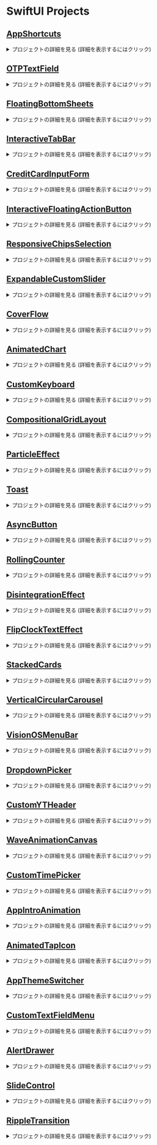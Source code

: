 # SwiftUI Projects

## [AppShortcuts](https://github.com/munsangu/SwiftUI/tree/master/AppShortcuts/AppShortcuts)

<details>
<summary>プロジェクトの詳細を見る (詳細を表示するにはクリック)</summary>

<p align="center"><img src="https://github.com/user-attachments/assets/0b19fd11-322b-4844-a3d0-f52f72af1fb0"></p>
<p align="center">
SwiftUI, SwiftData, AppIntents
</p>

### 主な機能:
- SwiftDataを活用したメモリーデータモデル管理
- AppIntentsを使用したカスタムショートカット統合
- 画像とキャプションを保存するメモリーアプリ
- ホーム画面で見られるメモリーリスト

### 実装の詳細:
- `Memory`モデルにSwiftData `@Model`アノテーションを適用
- `@Attribute(.externalStorage)`を使用して大きな画像データを効率的に管理
- `AddMemoryIntent`を通じたショートカット統合
- `AppShortcutsProvider`プロトコルでシステムショートカットにアプリ機能を公開

### 活用技術:
- SwiftUIを利用したUI構成
- SwiftDataによるデータの永続保存
- AppIntentsフレームワークによるショートカット統合

</details>

## [OTPTextField](https://github.com/munsangu/SwiftUI/tree/master/OTPTextField/OTPTextField)

<details>
<summary>プロジェクトの詳細を見る (詳細を表示するにはクリック)</summary>

<p align="center"><img src="https://github.com/user-attachments/assets/4305edfb-64c1-49e2-9f0a-3d788fd2f8b0"></p>
<p align="center">
SwiftUI, MVVM, TextField
</p>

### 主な機能:
- カスタマイズ可能なOTP/認証コード入力フィールド
- 2つのスタイルをサポート：丸枠（Rounded Border）と下線（Underlined）
- 4桁または6桁のコード入力をサポート
- 入力状態に応じた視覚的フィードバック（入力中、有効、エラー）
- 誤入力時の揺れアニメーション効果

### 実装の詳細:
- MVVMアーキテクチャの適用
- `VerificationFieldViewModel`によるステート管理
- `phaseAnimator`を活用したエラー時の揺れ効果
- テキストフィールドマスキング技法によるユーザー体験の向上
- `.textContentType(.oneTimeCode)`を活用した自動OTP認識のサポート

### 活用技術:
- SwiftUIカスタムビューとアニメーション
- MVVMパターンによる状態管理
- `FocusState`を用いたキーボード管理

</details>

## [FloatingBottomSheets](https://github.com/munsangu/SwiftUI/tree/master/FloatingBottomSheets/FloatingBottomSheets)

<details>
<summary>プロジェクトの詳細を見る (詳細を表示するにはクリック)</summary>

<p align="center"><img src="https://github.com/user-attachments/assets/fc7e4557-5bbe-48d6-b452-d94722b7ff9f"></p>
<p align="center">
SwiftUI, MVVM, Sheet
</p>

### 主な機能:
- フローティングボトムシートのカスタム実装
- 3つのシートタイプをサポート：アラート(Alert)、質問(Question)、リクエスト(Request)
- 各シートタイプ別の異なるデザインとボタン構成
- シートの影効果を除去した滑らかなUI

### 実装の詳細:
- `SheetConfiguration`、`ButtonConfig`、`IconConfig`による構成要素のモジュール化
- `UIViewRepresentable`プロトコルを活用した`SheetShadowRemover`の実装
- `floatingBottomSheet`ビューモディファイア(View Modifier)の拡張
- MVVMアーキテクチャによる状態管理

### 活用技術:
- SwiftUIとUIKitの統合
- ビュー拡張とカスタムモディファイア
- MVVMパターンによるボトムシート状態管理

</details>

## [InteractiveTabBar](https://github.com/munsangu/SwiftUI/tree/master/InteractiveTabBar/InteractiveTabBar)

<details>
<summary>プロジェクトの詳細を見る (詳細を表示するにはクリック)</summary>

<p align="center"><img src="https://github.com/user-attachments/assets/3392f632-f00c-4423-aea1-ab4096189ecc"></p>
<p align="center">
SwiftUI, MVVM, TabBar
</p>

### 主な機能:
- インタラクティブなカスタムタブバーの実装
- ドラッグジェスチャーによるタブ間の切り替え
- 滑らかなアニメーションによるタブ切り替え効果
- iOS 18以上とそれ以下のバージョン両方をサポート

### 実装の詳細:
- GeometryReaderと座標空間(Coordinate Space)を活用したタブ位置の追跡
- `onGeometryChange`カスタムモディファイアによるタブボタン位置の管理
- `matchedGeometryEffect`によるタブ切り替えアニメーションの実装
- 条件付きコードでiOS 18以上では新しいAPIを活用

### 活用技術:
- SwiftUIジェスチャーとアニメーション
- 座標空間とジオメトリリーダー
- MVVMパターンによるタブ状態管理
- 様々なiOSバージョンの互換性処理

</details>

## [CreditCardInputForm](https://github.com/munsangu/SwiftUI/tree/master/CreditCardInputForm/CreditCardInputForm)

<details>
<summary>プロジェクトの詳細を見る (詳細を表示するにはクリック)</summary>

<p align="center"><img src="https://github.com/user-attachments/assets/39fcd2d1-8aee-48c8-b415-4f6d74fd3a5c"></p>
<p align="center">
SwiftUI, Animation, 3D Effects
</p>

### 主な機能:
- インタラクティブなクレジットカード入力フォーム
- カード表面と裏面の3Dフリップアニメーション
- フォーカスされたフィールドに基づいたカード表示の動的な更新
- メッシュグラデーションを使用したリアルなカードデザイン
- フィールドごとのアニメーション強調表示

### 実装の詳細:
- `Card`モデルを使用したカード情報の管理
- カスタム`FlipTransition`モディファイアによる3D回転効果
- `rotation3DEffect`を用いたカードフリップアニメーション
- `FocusState`を活用した入力フィールド間のフォーカス管理
- カスタム文字列拡張機能による自動フォーマット処理（空白挿入、マスク化）

### 活用技術:
- SwiftUI 3Dアニメーションと遷移効果
- カスタムViewModifierによるトランジション実装
- 文字列操作のための拡張機能
- `matchedTransitionSource`によるフォーカスリングのアニメーション
- `contentTransition(.numericText())`による数値変更アニメーション

</details>

## [InteractiveFloatingActionButton](https://github.com/munsangu/SwiftUI/tree/master/InteractiveFloatingActionButton/InteractiveFloatingActionButton)
<details>
<summary>プロジェクトの詳細を見る (詳細を表示するにはクリック)</summary>
<p align="center"><img src="https://github.com/user-attachments/assets/10f4c19c-d732-4580-8dbe-8bc3e37da1ed"></p>
<p align="center">
SwiftUI, MVVM, GestureRecognizers
</p>

### 主な機能:
- ドラッグ可能な浮動アクションボタン
- 展開可能なアクションメニュー
- カスタマイズ可能なアクションアイコンとアニメーション
- ジェスチャー認識による直感的な操作体験

### 実装の詳細:
- MVVMアーキテクチャによるコード設計
- 長押しと同時ドラッグジェスチャーの組み合わせ
- SwiftUIのアニメーションシステムを活用した滑らかな遷移
- カスタムCoordinateSpaceを用いた位置検出
- ResultBuilderパターンによる宣言的なAPI設計

### 活用技術:
- SwiftUIの最新機能を活用したUI構築
- ジェスチャー認識と処理
- カスタムビュー修飾子とアニメーション
- ビジネスロジックの分離とテスト容易性の向上
</details>

## [ResponsiveChipsSelection](https://github.com/munsangu/SwiftUI/tree/master/ResponsiveChipsSelection/ResponsiveChipsSelection)
<details>
<summary>プロジェクトの詳細を見る (詳細を表示するにはクリック)</summary>
<p align="center"><img src="https://github.com/user-attachments/assets/0e9f4294-338c-45bd-8b7f-744ca9ece12b"></p>
<p align="center">
SwiftUI, MVVM, ResponsiveLayout
</p>

### 主な機能:
- レスポンシブなチップ選択UIコンポーネント
- 動的グリッドレイアウトの実装
- アニメーション付き選択状態表示
- 複数選択機能のサポート
- カスタムレイアウトシステムの活用

### 実装の詳細:
- MVVMアーキテクチャパターンによるコード構造化
- SwiftUIのLayoutプロトコルを活用したカスタムチップレイアウト
- ObservableObjectによる状態管理
- ジェネリクスを活用した柔軟なコンテンツ構成
- アニメーションとトランジション効果を適用したインタラクション

### 活用技術:
- SwiftUIの最新機能を活用したUI開発
- カスタムレイアウトアルゴリズムの実装
- 状態管理およびデータバインディング
- 再利用可能なコンポーネント設計
- 拡張可能なアーキテクチャ構造
</details>

## [ExpandableCustomSlider](https://github.com/munsangu/SwiftUI/tree/master/ExpandableCustomSlider/ExpandableCustomSlider)
<details>
<summary>プロジェクトの詳細を見る (詳細を表示するにはクリック)</summary>
<p align="center"><img src="https://github.com/user-attachments/assets/d737376f-6614-4d50-9714-464115257c27"></p>
<p align="center">
SwiftUI, MVVM, カスタムコンポーネント
</p>

### 主な機能:
- ドラッグ時に拡張するインタラクティブスライダーコンポーネント
- カスタマイズ可能なデザイン設定
- スムーズなアニメーショントランジション効果
- 直感的なユーザーインターフェース
- 再利用可能なコンポーネント設計

### 実装の詳細:
- MVVMアーキテクチャパターンによるコード構造化
- SwiftUIのGeometryReaderを活用したサイズベースのレイアウト
- ObservableObjectによる状態管理
- ジェネリクスを活用した柔軟なオーバーレイコンテンツ構成
- アニメーションとトランジション効果を適用したインタラクション

### 活用技術:
- SwiftUIの最新機能を活用したUI開発
- ジェスチャー認識および処理システムの実装
- 状態管理およびデータバインディング
- 再利用可能なコンポーネント設計
- 拡張可能なアーキテクチャ構造
</details>

## [CoverFlow](https://github.com/munsangu/SwiftUI/tree/master/CoverFlow/CoverFlow)
<details>
<summary>プロジェクトの詳細を見る (詳細を表示するにはクリック)</summary>
<p align="center"><img src="https://github.com/user-attachments/assets/9a423e71-612b-498f-842d-5252b28ca7bc"></p>
<p align="center">
SwiftUI, MVVM, カスタムコンポーネント
</p>

### 主な機能:
- ドラッグ時に拡張するインタラクティブスライダーコンポーネント
- カスタマイズ可能なデザイン設定
- スムーズなアニメーショントランジション効果
- 直感的なユーザーインターフェース
- 再利用可能なコンポーネント設計

### 実装の詳細:
- MVVMアーキテクチャパターンによるコード構造化
- SwiftUIのGeometryReaderを活用したサイズベースのレイアウト
- ObservableObjectによる状態管理
- ジェネリクスを活用した柔軟なオーバーレイコンテンツ構成
- アニメーションとトランジション効果を適用したインタラクション

### 活用技術:
- SwiftUIの最新機能を活用したUI開発
- ジェスチャー認識および処理システムの実装
- 状態管理およびデータバインディング
- 再利用可能なコンポーネント設計
- 拡張可能なアーキテクチャ構造
</details>

## [AnimatedChart](https://github.com/munsangu/SwiftUI/tree/master/AnimatedChart/AnimatedChart)
<details>
<summary>プロジェクトの詳細を見る (詳細を表示するにはクリック)</summary>
<p align="center"><img src="https://github.com/user-attachments/assets/acdc63c9-987e-4a11-bab0-2e3b3a8387fc"></p>
<p align="center">
SwiftUI, MVVM, Charts, アニメーション
</p>

### 主な機能:
- 複数のチャートタイプ（棒グラフ、折れ線グラフ、円グラフ）の切り替え
- スムーズなデータアニメーション効果
- インタラクティブなチャートデータ更新
- 直感的なユーザーインターフェース
- 再利用可能なチャートコンポーネント

### 実装の詳細:
- MVVMアーキテクチャパターンによるコード構造化
- SwiftUI Chartsフレームワークを活用したデータビジュアライゼーション
- ObservableObjectによる状態管理
- コンポーネント別のモジュラー設計
- 順次的なアニメーションとトランジション効果

### 活用技術:
- SwiftUI Chartsによるデータビジュアライゼーション
- スプリングアニメーションによる自然な動きの実現
- カスタマイズ可能なチャート表示オプション
- 再利用可能なコンポーネント設計
- 拡張可能なアーキテクチャ構造
</details>

## [CustomKeyboard](https://github.com/munsangu/SwiftUI/tree/master/CustomKeyboard/CustomKeyboard)
<details>
<summary>プロジェクトの詳細を見る (詳細を表示するにはクリック)</summary>
<p align="center"><img src="https://github.com/user-attachments/assets/ee653073-0924-4790-95b2-5fdbee59ca61"></p>
<p align="center">
SwiftUI, MVVM, カスタムキーボード, UIViewControllerRepresentable
</p>

### 主な機能:
- ネイティブなUIとマッチしたカスタムキーボードの実装
- 数字入力用の専用キーボードインターフェース
- スマートな入力フィールドとキーボードの連携
- ピンコード入力に最適化されたデザイン
- 直感的な操作体験の提供

### 実装の詳細:
- MVVMアーキテクチャパターンによるコード構造化
- UIViewControllerRepresentableを活用したUIKitとSwiftUIの統合
- カスタムキーボードの自然な挙動の実現
- コンポーネント分離による再利用性の向上
- FocusStateを用いたキーボード状態管理

### 活用技術:
- SwiftUIとUIKitの橋渡しとなるUIViewControllerRepresentable
- シャドウ効果とモダンなUIデザイン
- カスタムコンポーネントの分離と再利用
- コールバックパターンによるView間の通信
- クリーンなMVVMアーキテクチャの実装
</details>

## [CompositionalGridLayout](https://github.com/munsangu/SwiftUI/tree/master/CompositionalGridLayout/CompositionalGridLayout)
<details>
<summary>プロジェクトの詳細を見る (詳細を表示するにはクリック)</summary>
<p align="center"><img src="https://github.com/user-attachments/assets/d9dcdeef-ae4c-4e5e-af24-a716e66959f2"></p>
<p align="center">
SwiftUI, MVVM, コンポジショナルグリッドレイアウト, アニメーション
</p>

### 主な機能:
- 様々なレイアウトパターンを含む複合的なグリッドの実装
- 動的に列数を変更できるインターフェース
- レイアウト変更時の滑らかなアニメーション効果
- 多様なグリッドパターン（1+2、水平、1+垂直、など）
- 再利用可能なコンポーネント設計

### 実装の詳細:
- MVVMアーキテクチャパターンによるコード構造化
- GroupとGeometryReaderを活用した複合レイアウトの実装
- matchedGeometryEffectを活用した滑らかな遷移アニメーション
- コンポーネント分離によるコードの再利用性向上
- 宣言的UIを実現するためのSwiftUIの活用

### 活用技術:
- SwiftUIの宣言的UIフレームワーク
- 複合的なレイアウトのためのLazyVStackおよびHStack
- 動的レイアウト生成のためのGeometryReader
- アニメーションのためのNamespaceとmatchedGeometryEffect
- Observableパターンを活用した状態管理
- 拡張性のあるMVVMアーキテクチャの実装
</details>

## [ParticleEffect](https://github.com/munsangu/SwiftUI/tree/master/ParticleEffect/ParticleEffect)
<details>
<summary>プロジェクトの詳細を見る (詳細を表示するにはクリック)</summary>
<p align="center"><img src="https://github.com/user-attachments/assets/8512ea90-35f4-4ca7-a491-bb5a7629fa19"></p>
<p align="center">
SwiftUI, MVVM, パーティクルアニメーション, インタラクティブUI
</p>

### 主な機能:
- インタラクティブなボタン操作のためのパーティクルエフェクト実装
- ボタン状態変更に応じた動的パーティクルアニメーション
- カスタマイズ可能なカラーテーマとアイコン
- 滑らかなスプリングアニメーション効果
- 再利用可能なコンポーネントデザイン

### 実装の詳細:
- MVVMアーキテクチャパターンによるコード構造化
- パーティクル生成とアニメーションのためのビューモデルロジック分離
- カスタムボタンコンポーネントによるコード再利用性の向上
- SwiftUIのアニメーションAPIを活用した滑らかな遷移効果
- 状態変化に応じた動的UI更新

### 活用技術:
- SwiftUIの宣言的UIフレームワーク
- MVVMパターンによるビジネスロジックとUIの分離
- 状態管理のためのObservableパターン活用
- 複雑なアニメーションのためのwithAnimation API
- 再利用可能なコンポーネントのためのViewBuilder活用
- インタラクティブなユーザー体験のためのボタンとジェスチャー実装
</details>

## [Toast](https://github.com/munsangu/SwiftUI/tree/master/Toast/Toast)
<details>
<summary>プロジェクトの詳細を見る (詳細を表示するにはクリック)</summary>
<p align="center"><img src="https://github.com/user-attachments/assets/99bf5954-499d-4754-affc-2fd9a58c6690"></p>
<p align="center">
SwiftUI, MVVM, インタラクティブトースト, アダプティブUI
</p>

### 主な機能:
- 様々なタイプのトーストメッセージ対応 (Error, Success, Warning, Apple Like HUD)
- トーストメッセージの展開/縮小インタラクティブ機能
- スワイプによるトースト削除機能
- 複数のトーストメッセージのスタック管理システム
- トーストタイプに応じたアダプティブレイアウト

### 実装の詳細:
- MVVMアーキテクチャパターンによるコード構造化
- トースト生成と管理のためのビューモデルロジック分離
- トーストコンポーネントの再利用性向上のための設計
- SwiftUIのアニメーションAPIを活用した滑らかな遷移効果
- 状態変化に応じた動的UI更新

### 活用技術:
- SwiftUIの宣言的UIフレームワーク
- MVVMパターンによるビジネスロジックとUIの分離
- 状態管理のためのObservableパターン活用
- 複雑なアニメーションのためのwithAnimation API
- 再利用可能なコンポーネントのためのViewBuilder活用
- インタラクティブなユーザー体験のためのジェスチャー実装
- AnyLayoutを活用した動的レイアウト切替
</details>

## [AsyncButton](https://github.com/munsangu/SwiftUI/tree/master/AnimatedStateButton/AnimatedStateButton)
<details>
<summary>プロジェクトの詳細を見る (詳細を表示するにはクリック)</summary>
<p align="center"><img src="https://github.com/user-attachments/assets/d4cd3672-6ca6-491a-9229-9394c101c1d2"></p>
<p align="center">
SwiftUI, MVVM, 非同期処理, アニメーションボタン
</p>

### 主な機能:
- トランザクション状態に応じた動的なボタン表示切替
- 非同期処理中のローディングインジケーター表示
- 状態ごとの色とアイコン変更による視覚的フィードバック
- タップ時の洗練されたスケールアニメーション効果
- 再利用可能なコンポーネント設計

### 実装の詳細:
- MVVMアーキテクチャパターンによるコード構造化
- トランザクション状態管理のためのビューモデルロジック分離
- 非同期処理をSwift Concurrencyモデルで実装
- カスタムスピナーコンポーネントによるローディング表示
- 異なる状態間の滑らかなトランジション

### 活用技術:
- SwiftUIの宣言的UIフレームワーク
- MVVMパターンによるビジネスロジックとUIの分離
- Swift Concurrencyを活用した非同期処理
- 状態管理のためのObservableパターン活用
- 複雑なアニメーションのための.animation修飾子
- カスタムボタンスタイルによるインタラクティブ効果
- 再利用可能なコンポーネント設計
</details>

## [RollingCounter](https://github.com/munsangu/SwiftUI/tree/master/RollingCounter/RollingCounter)
<details>
<summary>プロジェクトの詳細を見る (詳細を表示するにはクリック)</summary>
<p align="center"><img src="https://github.com/user-attachments/assets/02a0ab75-3afd-43e5-a400-cd30e888879d"></p>
<p align="center">
SwiftUI, MVVM, アニメーション, ローリングカウンター
</p>

### 主な機能:
- 数値変更時のスムーズなローリングアニメーション表示
- 桁数の増減に応じた動的なレイアウト調整
- ランダム値生成によるインタラクティブな数値変更
- カスタマイズ可能なフォントとスタイル設定
- エンタープライズレベルのMVVMアーキテクチャ実装

### 実装の詳細:
- MVVMアーキテクチャによるコードの明確な分離
- 数値表示のためのカスタムビューコンポーネント設計
- 各桁の独立したアニメーション制御メカニズム
- インタラクティブスプリングアニメーションによる自然な動き
- ジオメトリリーダーを活用した動的なレイアウト計算

### 活用技術:
- SwiftUIフレームワークによる宣言的UI実装
- Combineフレームワークを用いた反応型プログラミング
- GCD（Grand Central Dispatch）による非同期処理
- カスタムビューモディファイアによるUI拡張
- 階層的プロジェクト構造による保守性の向上
- ジオメトリリーダーによる高度なレイアウト制御
- アニメーションタイミングの精密な調整
- 再利用可能なコンポーネント設計パターン
</details>

## [DisintegrationEffect](https://github.com/munsangu/SwiftUI/tree/master/DisintegrationEffect/DisintegrationEffect)
<details>
<summary>プロジェクトの詳細を見る (詳細を表示するにはクリック)</summary>
<p align="center"><img src="https://github.com/user-attachments/assets/c428e773-2e9a-4125-8029-a12382a98ef4"></p>
<p align="center">
SwiftUI, MVVM, アニメーション, 分解エフェクト
</p>

### 主な機能:
- タップ操作による要素の分解・再構成アニメーション
- パーティクルベースの高度なビジュアルエフェクト
- スムーズな遷移と自然な動きを実現するアニメーション
- カスタマイズ可能な分解・再構成エフェクト
- エンタープライズレベルのMVVMアーキテクチャ実装

### 実装の詳細:
- MVVMアーキテクチャによるコードの明確な分離
- UIKitとSwiftUIの連携によるスナップショット機能
- パーティクルシステムによる複雑なアニメーション制御
- ビューの分解・再構成を実現する高度なアルゴリズム
- マルチスレッド処理による高パフォーマンスの実現

### 活用技術:
- SwiftUIフレームワークによる宣言的UI実装
- カスタムビューモディファイアによる再利用可能なエフェクト
- GCD（Grand Central Dispatch）とTaskによる非同期処理
- UIGraphicsImageRendererを活用した画像処理
- 階層的プロジェクト構造による保守性の向上
- アニメーションタイミングの精密な調整
- パーティクルベースのビジュアルエフェクト実装
- 再利用可能なコンポーネント設計パターン
</details>

## [FlipClockTextEffect](https://github.com/munsangu/SwiftUI/tree/master/FlipClockTextEffect/FlipClockTextEffect)
<details>
<summary>プロジェクトの詳細を見る (詳細を表示するにはクリック)</summary>
<p align="center"><img src="https://github.com/user-attachments/assets/27cb9ddc-5fdb-428e-8745-f10cde6791b8"></p>
<p align="center">
SwiftUI, MVVM, アニメーション, フリップ時計, 3Dエフェクト
</p>

### 主な機能:
- リアルタイムでの時:分:秒表示フリップアニメーション
- 時間の各桁が独立して3D回転するアニメーション効果
- 24時間形式での時刻表示
- スムーズな遷移アニメーションと自然な動き
- エンタープライズレベルのMVVMアーキテクチャ実装

### 実装の詳細:
- MVVMアーキテクチャによるコードの明確な分離
- 時間の各桁に対する独立した3D回転アニメーション
- UIの各パーツを分割・再利用可能なコンポーネント設計
- カスタム修飾子によるアニメーショントランジション制御
- 1秒ごとの正確な時刻更新メカニズム

### 活用技術:
- SwiftUIフレームワークによる宣言的UI実装
- Combineフレームワークを用いたリアクティブプログラミング
- ポートレートモード固定による最適なUX設計
- 3D回転エフェクトによる高度なアニメーション処理
- カスタムビューモディファイアによるUI拡張
- 階層的プロジェクト構造による保守性の向上
- タイマーベースの時間更新システム
- 時間変更検出による効率的なUI更新メカニズム
- モノスペースフォントによる一貫したレイアウト制御
- デバイス回転に対応した適応型レイアウト設計
</details>

## [StackedCards](https://github.com/munsangu/SwiftUI/tree/master/StackedCards/StackedCards)
<details>
<summary>プロジェクトの詳細を見る (詳細を表示するにはクリック)</summary>
<p align="center"><img src="https://github.com/user-attachments/assets/0283f89d-a9dd-4504-9129-e9cd00346626"></p>
<p align="center">
SwiftUI, MVVM, アニメーション, スタックカード, 視覚効果
</p>

### 主な機能:
- 水平スクロールによるカードスタッキング効果
- カードが重なり合う3D視覚効果
- 回転と拡大縮小を組み合わせたユニークな遷移効果
- スクロールインジケーターの表示/非表示オプション
- 回転効果のオン/オフ設定機能

### 実装の詳細:
- MVVMアーキテクチャによるコードの明確な分離
- GeometryReaderを活用した正確なスクロール位置の追跡
- UIコンポーネントの再利用可能な設計
- カスタムZインデックス計算によるカードの重なり順序制御
- VisualEffectモディファイアを使用した複合的なアニメーション効果
- スナッピーアニメーションによる自然な動きの実現
- ページングスクロール動作による直感的なユーザー体験

### 活用技術:
- SwiftUIフレームワークによる宣言的UI実装
- ObservableObjectを使用したリアクティブな状態管理
- UIパラメータのリアルタイム制御
- カスタムジオメトリ計算による高度な視覚効果
- カードのパラメータ化された回転と拡大縮小効果
- ページングスクロール動作の最適化
- スクロールインジケーターの動的制御
- 階層的プロジェクト構造による保守性の向上
- カラーグラデーションによる視覚的エンゲージメントの向上
- エンタープライズ品質のコード構造と分離
</details>

## [VerticalCircularCarousel](https://github.com/munsangu/SwiftUI/tree/master/VerticalCircularCarousel/VerticalCircularCarousel)
<details>
<summary>プロジェクトの詳細を見る (詳細を表示するにはクリック)</summary>
<p align="center"><img src="https://github.com/user-attachments/assets/1684c232-7066-4043-b493-447238816583"></p>
<p align="center">
SwiftUI, MVVM, アニメーション, 円形カード配置, 視覚効果
</p>

### 主な機能:
- 垂直スクロールによるカードの円形配置効果
- カードが重なり合う3D視覚効果
- 回転と位置調整を組み合わせたユニークな遷移効果
- スクロールインジケーターの表示/非表示オプション
- カード選択機能による直感的なユーザーインターフェース

### 実装の詳細:
- MVVMアーキテクチャによるコードの明確な分離
- GeometryReaderを活用した正確なスクロール位置の追跡
- UIコンポーネントの再利用可能な設計
- カスタム回転計算によるカードの動的な配置
- VisualEffectモディファイアを使用した複合的なアニメーション効果
- スナッピーアニメーションによる自然な動きの実現
- ページングスクロール動作による直感的なユーザー体験

### 活用技術:
- SwiftUIフレームワークによる宣言的UI実装
- ObservableObjectを使用したリアクティブな状態管理
- UIパラメータのリアルタイム制御
- カスタムジオメトリ計算による高度な視覚効果
- カードのパラメータ化された回転効果
- ページングスクロール動作の最適化
- スクロールインジケーターの動的制御
- 階層的プロジェクト構造による保守性の向上
- カラーグラデーションによる視覚的エンゲージメントの向上
- エンタープライズ品質のコード構造と分離
</details>

## [VisionOSMenuBar](https://github.com/munsangu/SwiftUI/tree/master/VisionOSMenuBar/VisionOSMenuBar)
<details>
<summary>プロジェクトの詳細を見る (詳細を表示するにはクリック)</summary>
<p align="center">
  <img src="https://github.com/user-attachments/assets/b7aff230-9adc-4983-a62a-9281ba3d9133">
  <img src="https://github.com/user-attachments/assets/b3e46805-8ba8-4d75-af82-db8078864daa">
</p>
<p align="center">
SwiftUI, MVVM, VisionOS風UI, アニメーション, メニューコントロール
</p>

### 主な機能:
- VisionOS風のスタイリングとインターフェース
- モダンなメニューコントロールシステム
- 美しいアニメーションでの状態遷移
- 洗練されたぼかし効果とオーバーレイ
- 特殊な視覚効果を適用したカスタムUI要素
- 直感的なノート管理インターフェース

### 実装の詳細:
- MVVMアーキテクチャによるクリーンな責任分離
- ジオメトリリーダーを活用した正確な位置計算
- カスタムViewモディファイアによる再利用可能なコンポーネント
- 複合的な視覚効果のためのレイヤー処理
- アニメーションの連鎖による滑らかなUI遷移
- レスポンシブデザインによる適応型レイアウト
- カスタムシャドウとマテリアルエフェクトの組み合わせ

### 活用技術:
- SwiftUIフレームワークによる宣言的UI実装
- ObservableObjectによるリアクティブな状態管理
- GeometryPreferenceを使用した高度なレイアウト調整
- カスタム拡張機能によるSwiftUIの機能拡張
- 階層的ビュー構造による保守性の向上
- 定数管理による一貫したUIパラメータ
- アクセシビリティに配慮したインターフェース設計
- アニメーションパラメータの微調整による自然な動き
- マテリアルデザインの原則を応用したUI要素
- エンタープライズ品質のコード構造と明確な責任分離
</details>

## [DropdownPicker](https://github.com/munsangu/SwiftUI/tree/master/DropdownPicker/DropdownPicker)
<details>
<summary>プロジェクトの詳細を見る (詳細を表示するにはクリック)</summary>
<p align="center"><img src="https://github.com/user-attachments/assets/a3e6b92e-2a62-4cc4-b203-89316f570c83"></p>
<p align="center">
SwiftUI, MVVM, カスタムドロップダウン, アニメーション, UI/UXデザイン
</p>

### 主な機能:
- スムーズなアニメーションを備えたカスタムドロップダウンメニュー
- モダンなUI/UXデザイン
- MVVMアーキテクチャの実装
- タップ操作によるインタラクティブな要素
- バックグラウンドのぼかし効果とオーバーレイ
- 項目選択時の視覚的フィードバック

### 実装の詳細:
- MVVMパターンに基づいたクリーンなコード構造
- ジオメトリリーダーを使用した正確な位置調整
- カスタムビュー修飾子による再利用可能なUI実装
- アニメーションシーケンスの最適化
- スクロール位置の追跡と管理
- カスタムマスクとシェイプの適用
- 背景オーバーレイの洗練された実装

### 活用技術:
- SwiftUIフレームワーク
- ObservableObject
- カスタムビュー修飾子
- ジオメトリリーダーによる位置計算
- アニメーションとトランジション
- スクロールビューとスクロールターゲット
- カスタムマスク効果
- 条件付きビュー表示
- ビュー階層の効果的な管理
- 安全エリアの適切な処理
- UIコンポーネントの再利用性向上
</details>

## [CustomYTHeader](https://github.com/munsangu/SwiftUI/tree/master/CustomYTHeader/CustomYTHeader)
<details>
<summary>プロジェクトの詳細を見る (詳細を表示するにはクリック)</summary>
<p align="center"><img src="https://github.com/user-attachments/assets/14a6bb9d-b7a4-492f-b721-950cd9969098"></p>
<p align="center">
SwiftUI, MVVM, スクロールアニメーション, UI/UXデザイン, YouTubeスタイルヘッダー
</p>

### 主な機能:
- YouTubeスタイルのスクロール追従ヘッダー
- スクロール方向に基づいた自動表示/非表示アニメーション
- MVVMアーキテクチャによる設計
- 効率的なスクロール位置検出と追跡
- スケルトンローディングUI
- スクロール停止時の自然なスナップ効果

### 実装の詳細:
- MVVMパターンによるビジネスロジックと表示の分離
- 再利用可能なスクロール検出モディファイア
- スクロールフェーズの変化に応じた洗練されたアニメーション
- GeometryReaderを活用した正確な位置計算
- カスタムExtensionによるコード再利用性の向上
- スケルトンUIによるエレガントなローディング表現
- コンポーネント分割による保守性の向上

### 活用技術:
- SwiftUIフレームワーク
- ObservableObjectとStateObject
- カスタムViewModifier
- スクロール状態追跡と処理
- アニメーションとトランジション
- GeometryProxyを活用した位置計算
- スクロールフェーズ検出
- カスタムPreferenceKey
- ビューコンポーネントの分離
- 安全エリアの適切な処理
- スケルトンローディングパターン
- バウンス効果を考慮したオフセット計算
</details>

## [WaveAnimationCanvas](https://github.com/munsangu/SwiftUI/tree/master/CanvasApp/CanvasApp)
<details>
<summary>プロジェクトの詳細を見る (詳細を表示するにはクリック)</summary>
<p align="center"><img src="https://github.com/user-attachments/assets/46241dd9-34cd-4174-9b1e-9d6e0dc27e4d"></p>
<p align="center">
SwiftUI, MVVM, Canvas API, タイムラインアニメーション, 波形エフェクト
</p>

### 主な機能:
- Canvas APIを活用した流動的な波形アニメーション
- 複数のレイヤーによる深度と立体感の表現
- トグルによるインタラクティブな色彩変化
- MVVMアーキテクチャによる設計
- 効率的なアニメーションレンダリング
- リアルタイムの波形変化と動き

### 実装の詳細:
- MVVMパターンによるビジネスロジックと表示の分離
- TimelineViewを活用したフレームベースアニメーション
- Canvas APIを使用した高パフォーマンス描画
- 再利用可能な波形コンポーネント
- アニメーション方向の反転による重層的な視覚効果
- Combineフレームワークを活用したデータバインディング
- コンポーネント分割による保守性の向上
- 色彩の透明度を活用した深度表現

### 活用技術:
- SwiftUIフレームワーク
- Canvas APIによる高度な描画
- TimelineViewによるアニメーション制御
- ObservableObjectとStateObject
- Combineによるデータフロー管理
- 波形生成アルゴリズム
- パスベースのグラフィック描画
- 複数レイヤーのコンポジション
- UIのコンポーネント化
- 時間ベースのアニメーション計算
- 色彩と透明度の効果的な活用
- トグルによるインタラクティブ制御
</details>

## [CustomTimePicker](https://github.com/munsangu/SwiftUI/tree/master/CustomTimePicker/CustomTimePicker)

<details>
<summary>プロジェクトの詳細を見る (詳細を表示するにはクリック)</summary>

<p align="center"><img src="https://github.com/user-attachments/assets/c4f633d5-0574-455c-bc35-93ebaeb9defc"></p>

<p align="center">
SwiftUI, MVVM, UIKitインテグレーション, カスタムピッカー, エンタープライズアーキテクチャ
</p>

### 主な機能:
- カスタマイズされたホイールスタイルのタイムピッカー
- 時間、分、秒の個別選択機能
- UIPickerViewのインジケーターを非表示にする高度なカスタマイズ
- MVVMアーキテクチャによる設計
- UIKitとSwiftUIの統合
- エンタープライズレベルのコード構造

### 実装の詳細:
- MVVMパターンによるビジネスロジックと表示の分離
- UIViewRepresentableを活用したUIKitコンポーネントの統合
- 再利用可能なピッカーコンポーネント
- 明確に定義された責任分担
- Combineフレームワークを活用したデータバインディング
- コンポーネント分割による保守性の向上
- 入力値の検証と制約

### 活用技術:
- SwiftUIフレームワーク
- UIViewRepresentableによるUIKit統合
- ObservableObjectとStateObject
- Combineによるデータフロー管理
- カスタムピッカーインターフェース
- UIKitコンポーネントの拡張
- バインディングとパブリッシャー
- プロパティラッパーの効果的な活用
- ViewBuilderによるカスタムコンポーネント
- モジュール化された設計
- 堅牢なエラー処理
- エンタープライズレベルのドキュメンテーション
</details>

## [AppIntroAnimation](https://github.com/munsangu/SwiftUI/tree/master/AppIntroAnimation/AppIntroAnimation)

<details>
<summary>プロジェクトの詳細を見る (詳細を表示するにはクリック)</summary>

<p align="center"><img src="https://github.com/user-attachments/assets/1c6b9d74-469d-4d27-b1d6-805a7ebfd570"></p>
<p align="center">
SwiftUI, MVVM, アニメーション
</p>

### 主な機能:
- スタイリッシュなアプリ紹介アニメーション
- スムーズなテキストとカラートランジション効果
- ユーザーフレンドリーなログインオプション
- 拡張可能なMVVMアーキテクチャ

### 実装の詳細:
- `Intro`モデルを使用して、各アニメーションステートを構造化
- `IntroViewModel`を通じたアニメーションロジックの管理
- `withAnimation`を使用したシーケンシャルなアニメーション
- カスタム`View`拡張によるUIコンポーネントの再利用性向上
- コンポーネント指向設計によるコードの整理

### 活用技術:
- SwiftUIの宣言的UI構築
- MVVMデザインパターンの実装
- カスタムモディファイアによるUIの再利用性
- コンプレックスなアニメーションシーケンス
- タスクベースの非同期処理
</details>

## [AnimatedTapIcon](https://github.com/munsangu/SwiftUI/tree/master/AnimatedTapIcon/AnimatedTapIcon)
<details>
<summary>プロジェクトの詳細を見る (詳細を表示するにはクリック)</summary>
<p align="center"><img src="https://github.com/user-attachments/assets/1551cc00-e476-4e81-996c-d178e7190ba3"></p>
<p align="center">
SwiftUI, MVVM, シンボルエフェクト, カスタムタブバー
</p>

### 主な機能:
- アニメーション付きカスタムタブバー
- バウンスエフェクトの方向選択
- 洗練されたUI/UXデザイン
- コンポーネントベースのMVVMアーキテクチャ

### 実装の詳細:
- `Tab`モデルを使用して各タブの設定を構造化
- `AnimatedTab`によるアニメーション状態の管理
- `TabBarViewModel`でUIロジックを集中管理
- `.symbolEffect`を活用したインタラクティブなアイコンアニメーション
- 再利用可能なUIコンポーネントによる構成

### 活用技術:
- SwiftUIの宣言的UI構築
- MVVMデザインパターンの実装
- シンボルエフェクトAPIによるアニメーション
- カスタムトランザクションによるアニメーション制御
- コンポーネント指向の設計アプローチ
- 拡張可能なアーキテクチャ構造
</details>

## [AppThemeSwitcher](https://github.com/munsangu/SwiftUI/tree/master/AppThemeSwitcher/AppThemeSwitcher)
<details>
<summary>プロジェクトの詳細を見る (詳細を表示するにはクリック)</summary>
<p align="center"><img src="https://github.com/user-attachments/assets/d48633d8-c4ed-4654-8ed5-d1e949a26f9a"></p>
<p align="center">
SwiftUI, MVVM, テーマ切り替え, アニメーション, カスタムUI
</p>

### 主な機能:
- ダイナミックなテーマ切り替え (システム・ライト・ダークモード)
- アニメーション付きテーマ表示
- スムーズなトランジションエフェクト
- 直感的なユーザーインターフェース
- 状態保存によるテーマ設定の永続化

### 実装の詳細:
- `Theme`列挙型による異なるテーマオプションの管理
- `ThemeViewModel`でのUI状態と設定の一元管理
- `@AppStorage`を活用したテーマ設定の永続化
- `.matchedGeometryEffect`によるスムーズなトランジション
- 明確に分離されたコンポーネントベースのビュー設計
- アニメーション制御のための詳細な実装

### 活用技術:
- SwiftUIの宣言的UI構築
- MVVMアーキテクチャパターンの実装
- カスタムアニメーションとトランジション
- SheetとPresentationモディファイアによるモーダル表示
- 再利用可能なコンポーネント指向の設計
- プロパティラッパーを活用した状態管理
- 拡張性と保守性を考慮したエンタープライズレベルの設計
</details>

## [CustomTextFieldMenu](https://github.com/munsangu/SwiftUI/tree/master/CustomTextFieldMenu/CustomTextFieldMenu)
<details>
<summary>プロジェクトの詳細を見る (詳細を表示するにはクリック)</summary>
<p align="center"><img src="https://github.com/user-attachments/assets/5b0ea014-f912-4de4-9817-379c73965b82"></p>
<p align="center">
SwiftUI, MVVM, テキストフィールドカスタマイズ, UIKitブリッジング
</p>

### 主な機能:
- テキストフィールドへのカスタムコンテキストメニュー追加
- テキスト選択時の変換操作（大文字・小文字）
- システム提案の表示/非表示切り替え
- UIKitとSwiftUIのシームレスな統合
- MVVMパターンによる構造化された設計

### 実装の詳細:
- `TextFieldAction`モデルを使用してカスタムアクションを定義
- `TextFieldState`による効率的な状態管理
- `ContentViewModel`でビジネスロジックを分離
- `ResultBuilder`パターンを活用したDSL構文
- `UIViewRepresentable`によるUIKit機能のSwiftUI統合
- 再利用可能なコンポーネントによるモジュール化

### 活用技術:
- SwiftUIの宣言的UI構築
- MVVMアーキテクチャパターンの適用
- UIKitブリッジングテクニック
- カスタム結果ビルダーの実装
- コンポジショナルデザインアプローチ
- テキスト操作のプログラマティック制御
- バインディングを活用した状態管理
- エンタープライズレベルのコード構造化と分離
</details>

## [AlertDrawer](https://github.com/munsangu/SwiftUI/tree/master/AlertDrawer/AlertDrawer)
<details>
<summary>プロジェクトの詳細を見る (詳細を表示するにはクリック)</summary>
<p align="center"><img src="https://github.com/user-attachments/assets/c94d8552-3679-48eb-9760-5ae85b9721b0"></p>
<p align="center">
SwiftUI, MVVM, テキストフィールドカスタマイズ, UIKitブリッジング
</p>

### 主な機能:
- ボタンから展開するアニメーションアラートドロワー
- カスタマイズ可能なテーマとスタイリング
- 柔軟なコンテンツレイアウト
- 自然なアニメーショントランジション
- プライマリおよびセカンダリボタンアクション

### 実装の詳細:
- `DrawerConfig`モデルによるテーマとアニメーション設定
- ビュー拡張によるモジュラー実装（`View.alertDrawer`モディファイア）
- ジオメトリトラッキングによる正確な位置計算
- ボタンスタイルのカスタマイズとアニメーション処理

### 活用技術:
- SwiftUIの宣言的UI構築
- アニメーションとトランジション効果
- ジオメトリリーダーを活用した動的レイアウト
- カスタムモディファイアパターン
- 視覚効果の合成
</details>

## [SlideControl](https://github.com/munsangu/SwiftUI/tree/master/SlideControl/SlideControl)
<details>
<summary>プロジェクトの詳細を見る (詳細を表示するにはクリック)</summary>
<p align="center">
  <img src="https://github.com/user-attachments/assets/35865960-6955-42d1-a76a-baa34948dc0b">
  <img src="https://github.com/user-attachments/assets/7d428901-b064-4a01-859e-11f2885404ed">
</p>
<p align="center">
SwiftUI, MVVM, スライド操作UI, アニメーション, コンファームボタン
</p>

### 主な機能:
- スワイプでアクションを確定する直感的な操作
- 成功時の状態遷移アニメーション（チェックマークに変化）
- テキストにシマー効果を適用した洗練されたインジケーション
- スライド中・完了後の進捗に応じたUI変更
- スムーズなレスポンスとリアルタイムな反映

### 実装の詳細:
- `MVVM`アーキテクチャによる明確な責務分離
- `@ObservableObject`を用いたリアクティブな状態管理
- `GeometryReader`による制限付きのスライド距離計算
- `DragGesture`による滑らかなインタラクション
- `ViewModel`によるロジックの統一管理
- `withAnimation(.smooth)`を活用した自然なエフェクト
- ユーザーの操作に対する即時レスポンス設計

### 活用技術:
- `SwiftUI`の宣言的UI構文
- `StateObject`を用いたViewModelライフサイクル管理
- アニメーションチェーンと条件付きオーバーレイ
- 拡張可能な`Config`モデルによる柔軟な設定
- `ZStack`や`mask`を活用したレイヤードUI構造
- アクセシビリティを考慮した文字サイズとコントラスト
- `onSwiped`クロージャで任意のアクション実行可能
- スタイルを共通化した再利用可能なUIコンポーネント
- 見た目と機能を両立したエンタープライズ品質のコード構造
</details>

## [RippleTransition](https://github.com/munsangu/SwiftUI/tree/master/RippleTransition/RippleTransition)
<details>
<summary>プロジェクトの詳細を見る (詳細を表示するにはクリック)</summary>
<p align="center"><img src="https://github.com/user-attachments/assets/4348c0d7-21e9-427b-8f76-20dbd385bbbf"></p>
<p align="center">
SwiftUI, MVVM, カスタムトランジション, UI/UXデザイン, リップルアニメーション
</p>

### 主な機能:
- タップ位置から波紋（リップル）状に広がるトランジションアニメーション
- リップルを利用した画面切り替えとオーバーレイ表示の演出
- MVVMアーキテクチャに基づいた構成
- ユーザー操作に応じたダイナミックなUIアニメーション
- シンプルかつ拡張性の高いコンポーネント構成

### 実装の詳細:
- GeometryReaderを活用したタップ位置の正確な取得
- AnyTransitionのカスタムモディファイアによるアニメーション制御
- RippleとReverseRippleの2種類のトランジションを提供
- RippleModifier, Transitionファイルの分離による責務の明確化
- ViewModelによる状態管理とロジック分離
- 拡張性と保守性を意識したコンポーネント設計

### 活用技術:
- SwiftUIフレームワーク
- ObservableObject, @State, @Publishedによる状態管理
- カスタムViewModifier（Ripple）
- AnyTransitionによるトランジション制御
- GeometryReaderを用いたビューサイズ・座標の取得
- ZStackとoverlayによる階層的なUI構成
- NavigationStackを使った画面遷移構成
- タップジェスチャーの位置座標取得（coordinateSpace）
</details>
